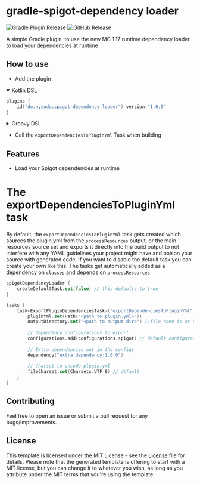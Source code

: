 # gradle-spigot-dependency loader

[![Gradle Plugin Release](https://img.shields.io/badge/gradle%20plugin-1.0-blue.svg)](https://plugins.gradle.org/plugin/de.nycode.spigot-dependency-loaderj) [![GitHub Release](https://img.shields.io/github/release/jetbrains/gradle-intellij-plugin.svg)](https://github.com/NyCodeGHG/gradle-spigot-dependency-loaderreleases)

A simple Gradle plugin, to use the new MC 1.17 runtime dependency loader to load your dependencies at runtime

## How to use

- Add the plugin

<details open>
  <summary>Kotlin DSL</summary>

```kotlin
plugins {
    id("de.nycode.spigot-dependency-loader") version "1.0.0"
}
```

</details>

<details>
  <summary>Groovy DSL</summary>

```groovy
plugins {
    id "de.nycode.spigot-dependency-loader" version "1.0"
}
```

</details>

- Call the `exportDependenciesToPluginYml` Task when building

## Features

- Load your Spigot dependencies at runtime

# The exportDependenciesToPluginYml task

By default, the `exportDependenciesToPluginYml` task gets created which sources the plugin.yml from
the `processResources` output, or the main resources source set and exports it directly into the build output to not
interfere with any YAML guidelines your project might have and poison your source with generated code. If you want to
disable the default task you can create your own like this.
The tasks get automatically added as a dependency on `classes` and depends on `processResources`

```kotlin
spigotDependencyLoader {
    createDefaultTask.set(false) // this defaults to true
}

tasks {
    task<ExportPluginDependenciesTask>("exportDependenciesToPluginYml") {
        pluginYml.set(Path("<path to plugin.yml>"))
        outputDirectory.set("<path to output dir>") //file name is as specified above
        
        // Dependency configurations to export
        configurations.add(configurations.spigot) // default configuration
        
        // Extra dependencies not in the configs
        dependency("extra:dependency:1.0.0")
        
        // Charset to encode plugin.yml
        fileCharset.set(Charsets.UTF_8) // default
    }
}
```

## Contributing

Feel free to open an issue or submit a pull request for any bugs/improvements.

## License

This template is licensed under the MIT License - see the [License](LICENSE) file for details. Please note that the
generated template is offering to start with a MIT license, but you can change it to whatever you wish, as long as you
attribute under the MIT terms that you're using the template. 

